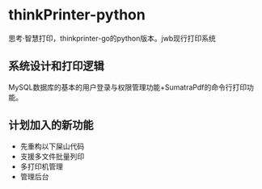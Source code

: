 # thinkPrinter-python
思考·智慧打印，thinkprinter-go的python版本。jwb现行打印系统

## 系统设计和打印逻辑

MySQL数据库的基本的用户登录与权限管理功能+SumatraPdf的命令行打印功能。

## 计划加入的新功能

 - 先重构以下屎山代码
 - 支援多文件批量列印
 - 多打印机管理
 - 管理后台

